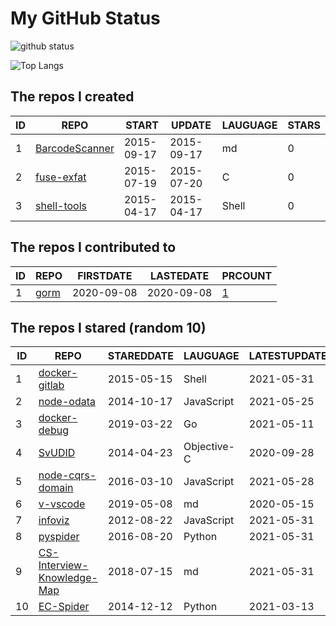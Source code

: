 # My GitHub Status

<img src="https://github-readme-stats-1.yihong0618.vercel.app/api?username=egenchen&show_icons=true&&&hide_title=true&count_private=true" alt="github status" />

![Top Langs](https://github-readme-stats-1.yihong0618.vercel.app/api/top-langs/?username=egenchen&layout=compact)

<!--START_SECTION:my_github-->
## The repos I created
| ID |                             REPO                             |   START    |   UPDATE   | LAUGUAGE | STARS |
|----|--------------------------------------------------------------|------------|------------|----------|-------|
|  1 | [BarcodeScanner](https://github.com/egenchen/BarcodeScanner) | 2015-09-17 | 2015-09-17 | md       |     0 |
|  2 | [fuse-exfat](https://github.com/egenchen/fuse-exfat)         | 2015-07-19 | 2015-07-20 | C        |     0 |
|  3 | [shell-tools](https://github.com/egenchen/shell-tools)       | 2015-04-17 | 2015-04-17 | Shell    |     0 |

## The repos I contributed to
| ID |                  REPO                   | FIRSTDATE  | LASTEDATE  |                                PRCOUNT                                 |
|----|-----------------------------------------|------------|------------|------------------------------------------------------------------------|
|  1 | [gorm](https://github.com/go-gorm/gorm) | 2020-09-08 | 2020-09-08 | [1](https://github.com/go-gorm/gorm/pulls?q=is%3Apr+author%3Aegenchen) |

## The repos I stared (random 10)
| ID |                                           REPO                                           | STAREDDATE |  LAUGUAGE   | LATESTUPDATE |
|----|------------------------------------------------------------------------------------------|------------|-------------|--------------|
|  1 | [docker-gitlab](https://github.com/sameersbn/docker-gitlab)                              | 2015-05-15 | Shell       | 2021-05-31   |
|  2 | [node-odata](https://github.com/TossShinHwa/node-odata)                                  | 2014-10-17 | JavaScript  | 2021-05-25   |
|  3 | [docker-debug](https://github.com/zeromake/docker-debug)                                 | 2019-03-22 | Go          | 2021-05-11   |
|  4 | [SvUDID](https://github.com/smileEvday/SvUDID)                                           | 2014-04-23 | Objective-C | 2020-09-28   |
|  5 | [node-cqrs-domain](https://github.com/thenativeweb/node-cqrs-domain)                     | 2016-03-10 | JavaScript  | 2021-05-28   |
|  6 | [v-vscode](https://github.com/monarrk/v-vscode)                                          | 2019-05-08 | md          | 2020-05-15   |
|  7 | [infoviz](https://github.com/nocoo/infoviz)                                              | 2012-08-22 | JavaScript  | 2021-05-31   |
|  8 | [pyspider](https://github.com/binux/pyspider)                                            | 2016-08-20 | Python      | 2021-05-31   |
|  9 | [CS-Interview-Knowledge-Map](https://github.com/InterviewMap/CS-Interview-Knowledge-Map) | 2018-07-15 | md          | 2021-05-31   |
| 10 | [EC-Spider](https://github.com/ClericPy/EC-Spider)                                       | 2014-12-12 | Python      | 2021-03-13   |

<!--END_SECTION:my_github-->

